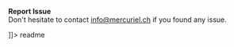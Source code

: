 
**Report Issue**
</br>
Don't hesitate to contact info@mercuriel.ch if you found any issue.

<snippet>
  <content><![CDATA[
# ${1:**Auto Invoice - Shipments**}
Magento 2: Auto Invoice - Shipment based on payment methods and Product Types
## Installation
1. Clone this module
2. Go to magento 2 root folder
3. Copy/Paste module folder 
4. Run `bin/magento setup:upgrade`
5. Clean the cache
6. Go To admin panel to choose your option for this module
## Report issues
Don't hesitate to contact info@mercuriel.ch if you found any issue.

]]></content>
  <tabTrigger>readme</tabTrigger>
</snippet>
